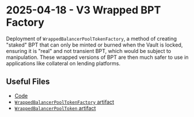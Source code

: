 # 2025-04-18 - V3 Wrapped BPT Factory

Deployment of `WrappedBalancerPoolTokenFactory`, a method of creating "staked" BPT that can only be minted or burned when the Vault is locked, ensuring it is "real" and not transient BPT, which would be subject to manipulation. These wrapped versions of BPT are then much safer to use in applications like collateral on lending platforms.

## Useful Files

- [Code](https://github.com/balancer/balancer-v3-monorepo/commit/5158208b9a02259ee54676c9a85846104978c556)
- [`WrappedBalancerPoolTokenFactory` artifact](./artifact/WrappedBalancerPoolTokenFactory.json)
- [`WrappedBalancerPoolToken` artifact](./artifact/WrappedBalancerPoolToken.json)
